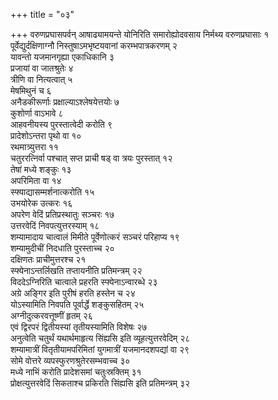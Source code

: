 +++
title = "०३"

+++
वरुणप्रघासपर्वन् आषाढ्यामयन्ते योनिरिति समारोह्योदवसाय निर्मथ्य वरुणप्रघासाः १  
पूर्वेद्युर्दक्षिणाग्नौ निस्तुषाऽमभृष्टयवानां करम्भपात्रकरणम् २  
यावन्तो यजमानगृह्या एकाधिकानि ३  
प्रजायां वा जातश्रुतेः ४  
त्रीणि वा नित्यत्वात् ५  
मेषमिथुनं च ६  
अनैडकीरूर्णाः प्रक्षाल्याऽश्लेषयेत्तयोः ७  
कुशोर्णा वाऽभावे ८  
आहवनीयस्य पुरस्तात्वेदी करोति ९  
प्रादेशोऽन्तरा पृथो वा १०  
रथमात्र्युत्तरा ११  
चतुररत्निर्वा पश्चात् सप्त प्राची षड् वा त्रयः पुरस्तात् १२  
तेषां मध्ये शङ्कुः १३  
अपरिमिता वा १४  
स्फ्याद्यासम्मर्शनात्करोति १५  
उभयोरेक उत्करः १६  
अपरेण वेदिं प्रतिप्रस्थातुः सञ्चरः १७  
उत्तरवेदिं निवपत्युत्तरस्याम् १८  
शम्यामादाय चात्वालं मिमीते पूर्वेणोत्करं सञ्चरं परिहाप्य १९  
शम्यामुदीचीं निदधाति पुरस्ताच्च २०  
दक्षिणतः प्राचीमुत्तरश्च २१  
स्फ्येनाऽन्तर्लिखति तप्तायनीति प्रतिमन्त्रम् २२  
विददेऽग्निरिति चात्वाले प्रहरति स्फ्येनाऽन्वारब्धे २३  
अग्रे अङ्गिर इति पुरीषं हरति हस्तेन च २४  
योऽस्यामिति निवपति पूर्वार्द्धे शङ्कुसहितम् २५  
अग्नीदुत्करवत्तूष्णीं हृतम् २६  
एवं द्विरपरं द्वितीयस्यां तृतीयस्यामिति विशेषः २७  
अनुत्वेति चतुर्थं यथार्थमाहृत्य सिंह्यसि इति व्यूहत्युत्तरवेदिम् २८  
शम्यामात्रीं वितृतीयामपरिमितां युगमात्रीं यजमानदशपद्यां वा २९  
सोमे वोत्तरे व्यपस्फुरणश्रुतेरसम्भवाच्च ३०  
मध्ये नाभिं करोति प्रादेशसमां चतुःस्रक्तिम् ३१  
प्रोक्षत्युत्तरवेदिं सिकताश्च प्रकिरति सिंह्यसि इति प्रतिमन्त्रम् ३२  
